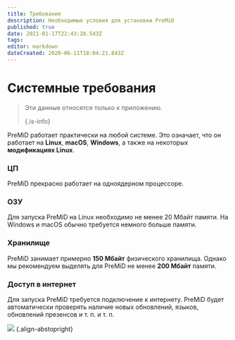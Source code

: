 ```yaml
---
title: Требования
description: Необходимые условия для установки PreMiD
published: true
date: 2021-01-17T22:43:28.543Z
tags:
editor: markdown
dateCreated: 2020-06-11T18:04:21.843Z
---
```


# Системные требования

> Эти данные относятся только к приложению. 
> 
> {.is-info}

PreMiD работает практически на любой системе. Это означает, что он работает на **Linux**, **macOS**, **Windows**, а также на некоторых **модификациях Linux**.

### ЦП
PreMiD прекрасно работает на одноядерном процессоре.

### ОЗУ
Для запуска PreMiD на Linux необходимо не менее 20 Мбайт памяти. На Windows и macOS обычно требуется немного больше памяти.

### Хранилище
PreMiD занимает примерно **150 Мбайт** физического хранилища. Однако мы рекомендуем выделять для PreMiD не менее **200 Мбайт** памяти.

### Доступ в интернет
Для запуска PreMiD требуется подключение к интернету. PreMiD будет автоматически проверять наличие новых обновлений, языков, обновлений презенсов и т. п. и т. п.

![](https://a.icons8.com/ViUXyjOj/f4tFww/svg.svg) {.align-abstopright}